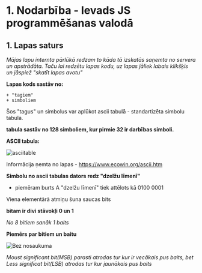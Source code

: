 # 1. Nodarbība - Ievads JS programmēšanas valodā
## 1. Lapas saturs
*Mājas lapu internta pārlūkā redzam to kāda tā izskatās saņemta no servera un apstrādāta. Taču lai redzētu lapas kodu, uz lapas jāliek labais klikšķis un jāspiež "skatīt lapas avotu"* 

**Lapas kods sastāv no:**
```
+ "tagiem"
+ simboliem
``` 

Šos "tagus" un simbolus var aplūkot ascii tabulā - standartizēta simbolu tabula.

**tabula sastāv no 128 simboliem, kur pirmie 32 ir darbības simboli.** 

**ASCII tabula:** 

![asciitable](https://user-images.githubusercontent.com/104782536/166718860-aeb68e23-c7b1-418e-8542-7c789975085b.jpg)

Informācija ņemta no lapas - https://www.ecowin.org/ascii.htm

**Simbolu no ascii tabulas dators redz "dzelžu līmenī"**

* piemēram burts A "dzelžu līmenī" tiek attēlots kā 0100 0001

Viena elementārā atmiņu šuna saucas bits

**bitam ir divi stāvokļi 0 un 1**

*No 8 bitiem sanāk 1 baits*

**Piemērs par bitiem un baitu** 

![Bez nosaukuma](https://user-images.githubusercontent.com/104782536/166727380-8350dfd4-a34a-4d4e-9267-ced4c1c1eb55.jpg)


*Moust significant bit(MSB) parasti atrodas tur kur ir vecākais pus baits, bet Less significat bit(LSB) atrodas tur kur jaunākais pus baits*
